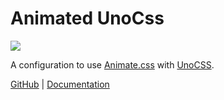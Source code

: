 # Animated UnoCss

<a href="https://www.npmjs.com/package/animated-unocss"><img src="https://img.shields.io/npm/v/animated-unocss?color=729B1B&label="></a>

A configuration to use <a href="https://github.com/animate-css/animate.css">Animate.css</a> with <a href="https://github.com/unocss/unocss">UnoCSS</a>.

[GitHub](https://github.com/elonehoo/animated-unocss) | [Documentation](https://animated-unocss.elonehoo.xyz/)
